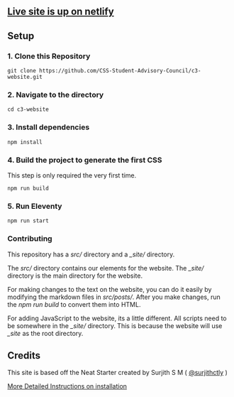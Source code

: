 ## [Live site is up on netlify](cscareersuwb.netlify.app)




## Setup
### 1\. Clone this Repository

```
git clone https://github.com/CSS-Student-Advisory-Council/c3-website.git
```

### 2\. Navigate to the directory

```
cd c3-website
```

### 3\. Install dependencies

```
npm install
```

### 4\. Build the project to generate the first CSS

This step is only required the very first time.

```
npm run build
```

### 5\. Run Eleventy

```
npm run start
```

### Contributing 
This repository has a *src/* directory and a *_site/* directory. 

The *src/* directory contains our elements for the website. The *_site/* directory is the main directory for the website. 

For making changes to the text on the website, you can do it easily by modifying the markdown files in *src/posts/*.  After you make changes, run the *npm run build* to convert them into HTML.

For adding JavaScript to the website, its a little different. All scripts need to be somewhere in the *_site/* directory. This is because the website will use *_site* as the root directory.



## Credits
This site is based off the Neat Starter created by Surjith S M ( [@surjithctly](https://surjithctly.in/) )

[ More Detailed Instructions on installation](https://blog.surjithctly.in/neat-stack-create-a-static-website-with-netlify-cms-eleventy-alpinejs-and-tailwindcss)
